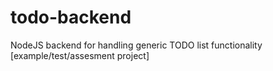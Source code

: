 # todo-backend
NodeJS backend for handling generic TODO list functionality [example/test/assesment project]

